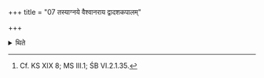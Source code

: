 +++
title = "07 तस्याग्नये वैश्वानराय द्वादशकपालम्"

+++

<details><summary>थिते</summary>

7. For (in connection with) this (animal-sacrifice for Vāyu Niyutvat) he offers an animal-sacrificial-bread baked on twelve potsherds for Agni-Vaiśvānara.[^1]   

[^1]: Cf. KS XIX 8; MS III.1; ŚB VI.2.1.35. 
</details>
